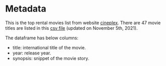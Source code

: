 # Metadata

This is the top rental movies list from website [cineplex](https://store.cineplex.com/collection2017?type=Top%20Rentals). There are 47 movie titles are listed in this [csv file](https://github.com/Andy-Pham-72/Top-Rentals-Cineplex/blob/master/Data%20Collecting/cineplex%20dataset/rentals_list.csv) (updated on November 5th, 2021).

The dataframe has below columns:

* title: international title of the movie.
* year: release year.
* synopsis: snippet of the movie story.
